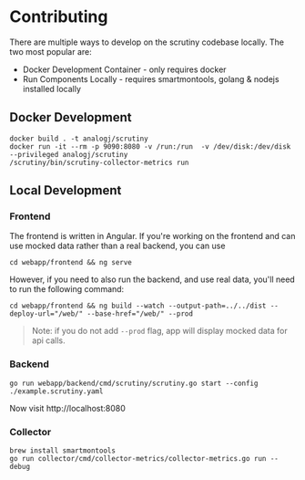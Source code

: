 # Contributing

There are multiple ways to develop on the scrutiny codebase locally. The two most popular are:
- Docker Development Container - only requires docker
- Run Components Locally - requires smartmontools, golang & nodejs installed locally

## Docker Development
```
docker build . -t analogj/scrutiny
docker run -it --rm -p 9090:8080 -v /run:/run  -v /dev/disk:/dev/disk --privileged analogj/scrutiny
/scrutiny/bin/scrutiny-collector-metrics run
```


## Local Development

### Frontend
The frontend is written in Angular.
If you're working on the frontend and can use mocked data rather than a real backend, you can use
```
cd webapp/frontend && ng serve
```

However, if you need to also run the backend, and use real data, you'll need to run the following command:
```
cd webapp/frontend && ng build --watch --output-path=../../dist --deploy-url="/web/" --base-href="/web/" --prod
```

> Note: if you do not add `--prod` flag, app will display mocked data for api calls.

### Backend
```
go run webapp/backend/cmd/scrutiny/scrutiny.go start --config ./example.scrutiny.yaml
```
Now visit http://localhost:8080


### Collector
```
brew install smartmontools
go run collector/cmd/collector-metrics/collector-metrics.go run --debug
```

